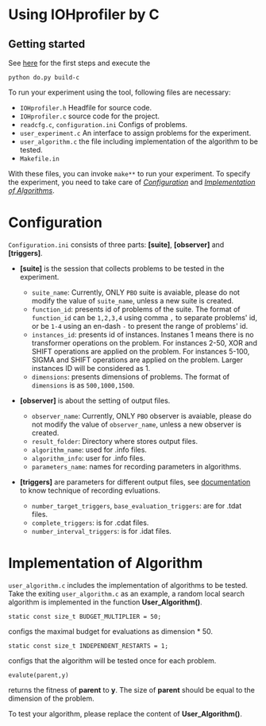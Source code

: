Using IOHprofiler by C 
==============================================

Getting started
---------------

See [here](../../../README.md#Getting-Started) for the first steps and execute the 
```
python do.py build-c
``` 

To run your experiment using the tool, following files are necessary:
- `IOHprofiler.h` Headfile for source code.
- `IOHprofiler.c` source code for the project.
- `readcfg.c`, `configuration.ini` Configs of problems.
- `user_experiment.c` An interface to assign problems for the experiment.
- `user_algorithm.c` the file including implementation of the algorithm to be tested.
- `Makefile.in`

With these files, you can invoke `make**` to run your experiment. To specify the experiment, you need to take care of [_Configuration_](#Configuration) and [_Implementation of Algorithms_](#Algorithms). 

#	Configuration <a name="Configuration"></a>
`Configuration.ini` consists of three parts: **[suite]**, **[observer]** and **[triggers]**.

*	**[suite]** is the session that collects problems to be tested in the experiment. 
	*	`suite_name`: Currently, ONLY `PBO` suite is avaiable,  please do not modify the value of `suite_name`, unless a new suite is created. 
	*	`function_id`: presents id of problems of the suite. The format of `function_id` can be `1,2,3,4` using comma `,` to separate problems' id, or be `1-4` using an en-dash `-` to present the range of problems' id. 
	*	`instances_id`: presents id of instances. Instanes 1 means there is no transformer operations on the problem. For instances 2-50, XOR and SHIFT operations are applied on the problem. For instances 5-100, SIGMA and SHIFT operations are applied on the problem. Larger instances ID will be considered as 1.
	*	`dimensions`: presents dimensions of problems. The format of `dimensions` is as `500,1000,1500`.

*	**[observer]** is about the setting of output files. 
	*	`observer_name`: Currently, ONLY `PBO` observer is avaiable, please do not modify the value of `observer_name`, unless a new observer is created.
	*	`result_folder`: Directory where stores output files.
	*	`algorithm_name`: used for .info files.
	*	`algorithm_info`: user for .info files.
	*	`parameters_name`: names for recording parameters in algorithms.

*	**[triggers]** are parameters for different output files, see [documentation](https://arxiv.org/pdf/1810.05281.pdf) to know technique of recording evluations.
	*	`number_target_triggers`, `base_evaluation_triggers`: are for .tdat files.
	*	`complete_triggers`: is for .cdat files.
	*	`number_interval_triggers`: is for .idat files.

#	Implementation of Algorithm <a name="Algorithms"></a>
`user_algorithm.c` includes the implementation of algorithms to be tested. Take the exiting `user_algorithm.c` as an example, a random local search algorithm is implemented in the function **User_Algorithm()**. 

```
static const size_t BUDGET_MULTIPLIER = 50;
```
configs the maximal budget for evaluations as dimension * 50.

```
static const size_t INDEPENDENT_RESTARTS = 1;
```
configs that the algorithm will be tested once for each problem.

```
evalute(parent,y)
```
returns the fitness of **parent** to **y**. The size of **parent**
should be equal to the dimension of the problem.

To test your algorithm, please replace the content of **User_Algorithm()**.